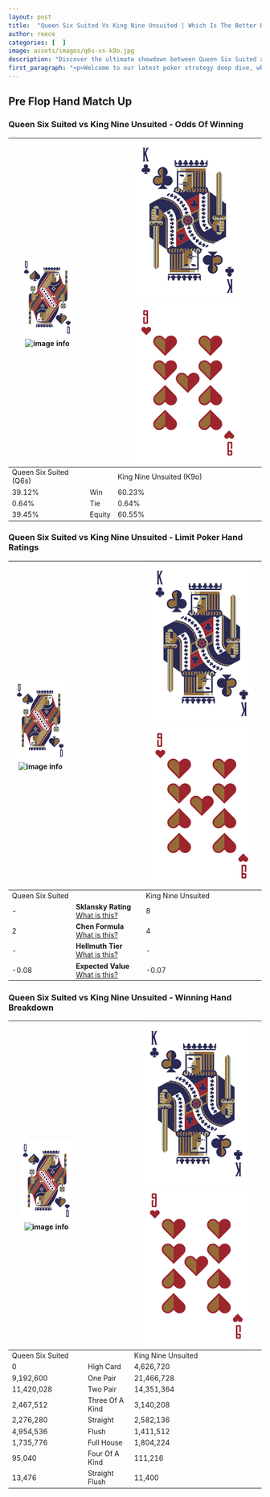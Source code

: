 ```yaml
---
layout: post
title:  "Queen Six Suited Vs King Nine Unsuited | Which Is The Better Hand In Poker? A Complete Guide"
author: reece
categories: [  ]
image: assets/images/q6s-vs-k9o.jpg
description: "Discover the ultimate showdown between Queen Six Suited and King Nine Unsuited in poker! Uncover the odds, strategies, and scenarios where one hand triumphs over the other. Get ready to up your poker game with this thrilling analysis."
first_paragraph: "<p>Welcome to our latest poker strategy deep dive, where we're pitting two distinct hands against each other in a high-stakes showdown: Queen Six Suited vs King Nine Unsuited.</p><p>In the dynamic world of poker, every decision counts, and knowing which hand holds the upper hand is key to your success at the table.</p><p>In this article, we'll dissect these two hands, explore the scenarios where one dominates the other, and equip you with the knowledge to make strategic choices that can tip the odds in your favor.</p><p>Get ready to unravel the intriguing dynamics of these poker hands and elevate your game to new heights.</p>"
---
```




[comment]: # (sp0)

## Pre Flop Hand Match Up

<div class="table hand-ratings" markdown="1"> 



### Queen Six Suited vs King Nine Unsuited - Odds Of Winning


    
| ![image info](assets/images/hand1/Q.png) ![image info](assets/images/hand1/6s.png) |  | ![image info](assets/images/hand2/K.png) ![image info](assets/images/hand2/9o.png) |
| -------- | -------- | -------- |
| Queen Six Suited (Q6s) |  | King Nine Unsuited (K9o) |
| 39.12% | Win | 60.23% |
| 0.64% | Tie | 0.64% |
| 39.45% | Equity | 60.55% |




[comment]: # (sp1)



### Queen Six Suited vs King Nine Unsuited - Limit Poker Hand Ratings


    
| ![image info](assets/images/hand1/Q.png) ![image info](assets/images/hand1/6s.png) |  | ![image info](assets/images/hand2/K.png) ![image info](assets/images/hand2/9o.png) |
| -------- | -------- | -------- |
| Queen Six Suited |  | King Nine Unsuited |
| - | **Sklansky Rating** [What is this?](/sklansky-rating-explained) | 8 |
| 2 | **Chen Formula** [What is this?](/chen-formula-explained) | 4 |
| - | **Hellmuth Tier** [What is this?](/Hellmuth-tier-explained) | - |
| -0.08 | **Expected Value** [What is this?](/expected-value-explained) | -0.07 |




[comment]: # (sp2)



### Queen Six Suited vs King Nine Unsuited - Winning Hand Breakdown


    
| ![image info](assets/images/hand1/Q.png) ![image info](assets/images/hand1/6s.png) |  | ![image info](assets/images/hand2/K.png) ![image info](assets/images/hand2/9o.png) |
| -------- | -------- | -------- |
| Queen Six Suited |  | King Nine Unsuited |
| 0 | High Card | 4,626,720 |
| 9,192,600 | One Pair | 21,466,728 |
| 11,420,028 | Two Pair | 14,351,364 |
| 2,467,512 | Three Of A Kind | 3,140,208 |
| 2,276,280 | Straight | 2,582,136 |
| 4,954,536 | Flush | 1,411,512 |
| 1,735,776 | Full House | 1,804,224 |
| 95,040 | Four Of A Kind | 111,216 |
| 13,476 | Straight Flush | 11,400 |




[comment]: # (sp3)



</div>

[comment]: # (sp4)



[comment]: # (sp5)

